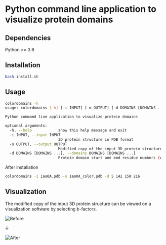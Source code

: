 # Python command line application to visualize protein domains

## Dependencies

Python >= 3.9

## Installation

```bash
bash install.sh
```

## Usage

```bash
colordomains -h
usage: colordomains [-h] [-i INPUT] [-o OUTPUT] [-d DOMAINS [DOMAINS ...]]

Python command line application to visualize protein domains

optional arguments:
  -h, --help            show this help message and exit
  -i INPUT, --input INPUT
                        3D protein structure in PDB format
  -o OUTPUT, --output OUTPUT
                        Modified copy of the input 3D protein structure
  -d DOMAINS [DOMAINS ...], --domains DOMAINS [DOMAINS ...]
                        Protein domain start and end residue numbers (whitespace separated)
```

After installation

```bash
colordomains -i 1ao0A.pdb -o 1ao0A_color.pdb -d 5 142 150 216
```

## Visualization

The modified copy of the input 3D protein structure can be viewed on a visualization software by selecting b-factors. 

![Before](https://github.com/[aybarsnazlica]/[colordomains]/blob/[main]/before.png?raw=true)

↓

![After](https://github.com/[aybarsnazlica]/[colordomains]/blob/[main]/after.png?raw=true)

